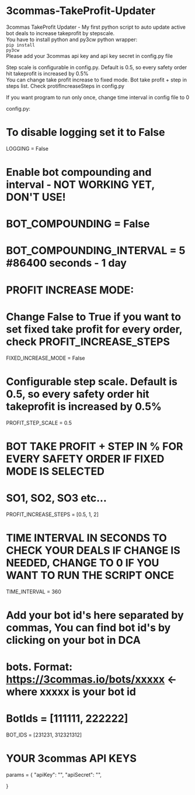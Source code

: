 # 3commas-TakeProfit-Updater<br>
3commas TakeProfit Updater - My first python script to auto update active bot deals to increase takeprofit by stepscale.<br>
You have to install python and py3cw python wrapper:<br>
<code>pip install py3cw</code><br>
Please add your 3commas api key and api key secret in config.py file<br>

Step scale is configurable in config.py. Default is 0.5, so every safety order hit takeprofit is increased by 0.5%<br>
You can change take profit increase to fixed mode. Bot take profit + step in steps list. Check protifIncreaseSteps in config.py


If you want program to run only once, change time interval in config file to 0


config.py: 

# To disable logging set it to False
LOGGING = False

# Enable bot compounding and interval - NOT WORKING YET, DON'T USE!
# BOT_COMPOUNDING = False
# BOT_COMPOUNDING_INTERVAL = 5 #86400 seconds - 1 day

# PROFIT INCREASE MODE:
# Change False to True if you want to set fixed take profit for every order, check PROFIT_INCREASE_STEPS

FIXED_INCREASE_MODE = False

# Configurable step scale. Default is 0.5, so every safety order hit takeprofit is increased by 0.5%
PROFIT_STEP_SCALE = 0.5

# BOT TAKE PROFIT + STEP IN % FOR EVERY SAFETY ORDER IF FIXED MODE IS SELECTED
#                    SO1, SO2, SO3 etc...
PROFIT_INCREASE_STEPS = [0.5, 1, 2]

# TIME INTERVAL IN SECONDS TO CHECK YOUR DEALS IF CHANGE IS NEEDED, CHANGE TO 0 IF YOU WANT TO RUN THE SCRIPT ONCE
TIME_INTERVAL = 360

# Add your bot id's here separated by commas, You can find bot id's by clicking on your bot in DCA
# bots. Format: https://3commas.io/bots/xxxxx <- where xxxxx is your bot id
# BotIds = [111111, 222222]

BOT_IDS = [231231, 312321312]

# YOUR 3commas API KEYS
params = {
    "apiKey": "",
    "apiSecret": "",

}
